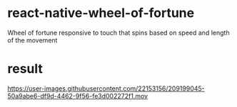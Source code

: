 # react-native-wheel-of-fortune
Wheel of fortune responsive to touch that spins based on speed and length of the movement 


# result


https://user-images.githubusercontent.com/22153156/209199045-50a9abe6-df9d-4462-9f56-fe3d002272f1.mov

